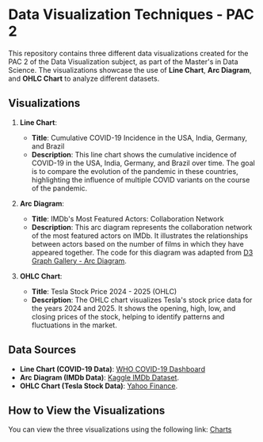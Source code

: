 # Data Visualization Techniques - PAC 2

This repository contains three different data visualizations created for the PAC 2 of the Data Visualization subject, as part of the Master's in Data Science. The visualizations showcase the use of **Line Chart**, **Arc Diagram**, and **OHLC Chart** to analyze different datasets.

## Visualizations

1. **Line Chart**: 
   - **Title**: Cumulative COVID-19 Incidence in the USA, India, Germany, and Brazil
   - **Description**: This line chart shows the cumulative incidence of COVID-19 in the USA, India, Germany, and Brazil over time. The goal is to compare the evolution of the pandemic in these countries, highlighting the influence of multiple COVID variants on the course of the pandemic.

2. **Arc Diagram**:
   - **Title**: IMDb's Most Featured Actors: Collaboration Network
   - **Description**: This arc diagram represents the collaboration network of the most featured actors on IMDb. It illustrates the relationships between actors based on the number of films in which they have appeared together. The code for this diagram was adapted from [D3 Graph Gallery - Arc Diagram](https://d3-graph-gallery.com/graph/arc_template.html).

3. **OHLC Chart**:
   - **Title**: Tesla Stock Price 2024 - 2025 (OHLC)
   - **Description**: The OHLC chart visualizes Tesla's stock price data for the years 2024 and 2025. It shows the opening, high, low, and closing prices of the stock, helping to identify patterns and fluctuations in the market.

## Data Sources

- **Line Chart (COVID-19 Data)**: [WHO COVID-19 Dashboard](https://data.who.int/dashboards/covid19/data)
- **Arc Diagram (IMDb Data)**: [Kaggle IMDb Dataset](https://www.kaggle.com/datasets/payamamanat/imbd-dataset/data).
- **OHLC Chart (Tesla Stock Data)**: [Yahoo Finance](https://finance.yahoo.com/quote/TSLA/history/?guccounter=1&guce_referrer=aHR0cHM6Ly93d3cuZ29vZ2xlLmNvbS8&guce_referrer_sig=AQAAADv7PU0QVh0T8BEAKeQQIZm-pHbHB8xPjbSl0ALIjw4zSAF_rG3qp4RKY6Ze8o3QJnooVSKyW545lAjJJV5_m-fCyoV7Q8n-WZMRituNa8KB8jGoO_y08oOSR3NwJ8BjbC8EmNF4kFoh5x4Nzm61nT7M_eCKfi0JyGlPaBIVW7el).

## How to View the Visualizations

You can view the three visualizations using the following link: [Charts](https://avilavida.github.io/Visualitzacio-de-dades-PAC2/)
